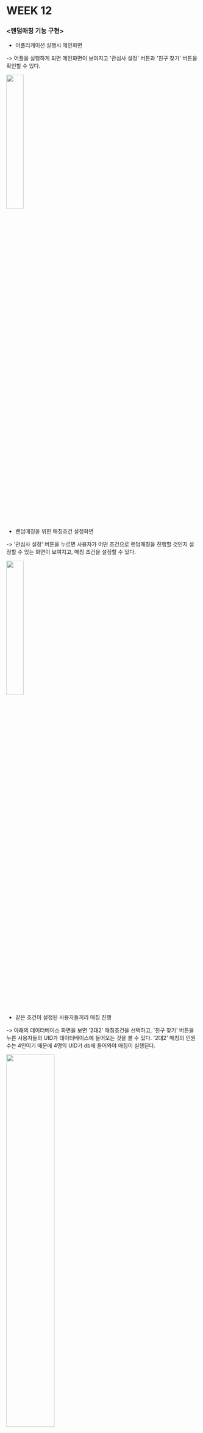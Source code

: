 # WEEK 12

### <랜덤매칭 기능 구현>

- 어플리케이션 실행시 메인화면 

-> 어플을 실행하게 되면 메인화면이 보여지고 '관심사 설정' 버튼과 '친구 찾기' 버튼을 확인할 수 있다.

<img width="30%" src="https://user-images.githubusercontent.com/29966841/119364356-c5fc9a00-bce9-11eb-92be-e771d206f360.png"/>

- 랜덤매칭을 위한 매칭조건 설정화면

-> '관심사 설정' 버튼을 누르면 사용자가 어떤 조건으로 랜덤매칭을 진행할 것인지 설정할 수 있는 화면이 보여지고, 매칭 조건을 설정할 수 있다.

<img width="30%" src="https://user-images.githubusercontent.com/29966841/119365124-95693000-bcea-11eb-9373-992a8b82e794.png"/>

- 같은 조건이 설정된 사용자들끼리 매칭 진행

-> 아래의 데이터베이스 화면을 보면 '2대2' 매칭조건을 선택하고, '친구 찾기' 버튼을 누른 사용자들의 UID가 데이터베이스에 들어오는 것을 볼 수 있다. 
   '2대2' 매칭의 인원수는 4인이기 때문에 4명의 UID가 db에 들어와야 매칭이 실행된다.

<img width="50%" src="https://user-images.githubusercontent.com/29966841/119371847-bb460300-bcf1-11eb-8c49-8f43844101bc.png"/>

